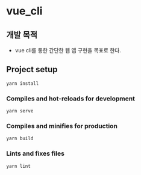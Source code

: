 # vue_cli

## 개발 목적

+ vue cli를 통한 간단한 웹 앱 구현을 목표로 한다.











## Project setup
```
yarn install
```

### Compiles and hot-reloads for development
```
yarn serve
```

### Compiles and minifies for production
```
yarn build
```

### Lints and fixes files
```
yarn lint
```
